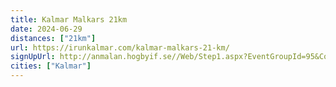 ```yaml
---
title: Kalmar Malkars 21km
date: 2024-06-29
distances: ["21km"]
url: https://irunkalmar.com/kalmar-malkars-21-km/
signUpUrl: http://anmalan.hogbyif.se//Web/Step1.aspx?EventGroupId=95&CompetitionId=411
cities: ["Kalmar"]
---
```

